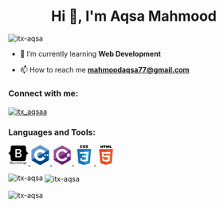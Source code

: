 <h1 align="center">Hi 👋, I'm Aqsa Mahmood</h1>
<p align="left"> <img src="https://komarev.com/ghpvc/?username=itx-aqsa&label=Profile%20views&color=0e75b6&style=flat" alt="itx-aqsa" /> </p>

- 🌱 I’m currently learning **Web Development**

- 📫 How to reach me **mahmoodaqsa77@gmail.com**

<h3 align="left">Connect with me:</h3>
<p align="left">
<a href="https://instagram.com/itx_aqsaa" target="blank"><img align="center" src="https://raw.githubusercontent.com/rahuldkjain/github-profile-readme-generator/master/src/images/icons/Social/instagram.svg" alt="itx_aqsaa" height="30" width="40" /></a>
</p>

<h3 align="left">Languages and Tools:</h3>
<p align="left"> <a href="https://getbootstrap.com" target="_blank" rel="noreferrer"> <img src="https://raw.githubusercontent.com/devicons/devicon/master/icons/bootstrap/bootstrap-plain-wordmark.svg" alt="bootstrap" width="40" height="40"/> </a> <a href="https://www.w3schools.com/cpp/" target="_blank" rel="noreferrer"> <img src="https://raw.githubusercontent.com/devicons/devicon/master/icons/cplusplus/cplusplus-original.svg" alt="cplusplus" width="40" height="40"/> </a> <a href="https://www.w3schools.com/cs/" target="_blank" rel="noreferrer"> <img src="https://raw.githubusercontent.com/devicons/devicon/master/icons/csharp/csharp-original.svg" alt="csharp" width="40" height="40"/> </a> <a href="https://www.w3schools.com/css/" target="_blank" rel="noreferrer"> <img src="https://raw.githubusercontent.com/devicons/devicon/master/icons/css3/css3-original-wordmark.svg" alt="css3" width="40" height="40"/> </a> <a href="https://www.w3.org/html/" target="_blank" rel="noreferrer"> <img src="https://raw.githubusercontent.com/devicons/devicon/master/icons/html5/html5-original-wordmark.svg" alt="html5" width="40" height="40"/> </a> </p>

<p><img align="left" src="https://github-readme-stats.vercel.app/api/top-langs?username=itx-aqsa&show_icons=true&locale=en&layout=compact" alt="itx-aqsa" /></p>

<p>&nbsp;<img align="center" src="https://github-readme-stats.vercel.app/api?username=itx-aqsa&show_icons=true&locale=en" alt="itx-aqsa" /></p>

<p><img align="center" src="https://github-readme-streak-stats.herokuapp.com/?user=itx-aqsa&" alt="itx-aqsa" /></p>

